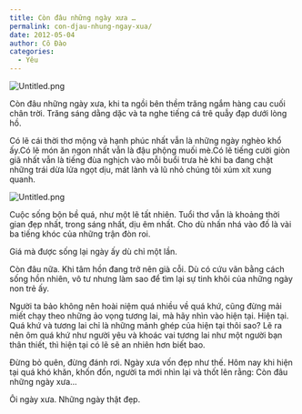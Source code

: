 ```yaml
---
title: Còn đâu những ngày xưa …
permalink: con-djau-nhung-ngay-xua/
date: 2012-05-04
author: Cô Đào
categories:
  - Yêu
---
```


![Untitled.png](/images/f0a3833b-d102-4eac-b983-efe4e9df0084/Untitled.png)


Còn đâu những ngày xưa, khi ta ngồi bên thềm trăng ngắm hàng cau cuối chân trời. Trăng sáng dằng dặc và ta nghe tiếng cá trê quẫy đạp dưới lòng hồ.


Có lẽ cái thời thơ mộng và hạnh phúc nhất vẫn là những ngày nghèo khổ ấy.Có lẽ món ăn ngon nhất vẫn là đậu phộng muối mè.Có lẽ tiếng cười giòn giã nhất vẫn là tiếng đùa nghịch vào mỗi buổi trưa hè khi ba đang chặt những trái dừa lửa ngọt dịu, mát lành và lũ nhỏ chúng tôi xúm xít xung quanh.


![Untitled.png](/images/f0a3833b-d102-4eac-b983-efe4e9df0084/Untitled_1.png)


Cuộc sống bộn bề quá, như một lẽ tất nhiên. Tuổi thơ vẫn là khoảng thời gian đẹp nhất, trong sáng nhất, dịu êm nhất. Cho dù nhấn nhá vào đố là vài ba tiếng khóc của những trận đòn roi.


Giá mà được sống lại ngày ấy dù chỉ một lần.


Còn đâu nữa. Khi tâm hồn đang trở nên già cỗi. Dù có cứu vãn bằng cách sống hồn nhiên, vô tư nhưng làm sao để tìm lại sự tinh khôi của những ngày non trẻ ấy.


Người ta bảo không nên hoài niệm quá nhiều về quá khứ, cũng đừng mải miết chạy theo những ảo vọng tương lai, mà hãy nhìn vào hiện tại. Hiện tại. Quá khứ và tương lai chỉ là những mảnh ghép của hiện tại thôi sao? Lẽ ra nên ôm quá khứ như người yêu và khoác vai tương lai như một người bạn thân thiết, thì hiện tại có lẽ sẽ an nhiên hơn biết bao.


Đừng bỏ quên, đừng đánh rơi. Ngày xưa vốn đẹp như thế. Hôm nay khi hiện tại quá khó khăn, khốn đốn, người ta mới nhìn lại và thốt lên rằng: Còn đâu những ngày xưa...


Ôi ngày xưa. Những ngày thật đẹp.

